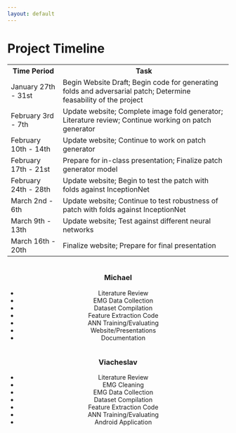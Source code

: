 ```yaml
---
layout: default
---
```


# Project Timeline

<html>
  <table style="width:100%">
    <tr>
      <th>Time Period</th>
      <th>Task</th>
    </tr>
    <tr>
      <td>January 27th - 31st</td>
      <td>Begin Website Draft; Begin code for generating folds and adversarial patch; Determine feasability of the project</td>
    </tr>
    <tr>
      <td>February 3rd - 7th</td>
      <td>Update website; Complete image fold generator; Literature review; Continue working on patch generator</td>
     </tr>
    <tr>
      <td>February 10th - 14th</td>
      <td>Update website; Continue to work on patch generator</td>
    </tr>
    <tr>
      <td>February 17th - 21st</td>
      <td>Prepare for in-class presentation; Finalize patch generator model</td>
     </tr>
    <tr>
      <td>February 24th - 28th</td>
      <td>Update website; Begin to test the patch with folds against InceptionNet</td>
    </tr>
    <tr>
      <td>March 2nd - 6th</td>
      <td>Update website; Continue to test robustness of patch with folds against InceptionNet</td>
    </tr>
     <tr>
      <td>March 9th - 13th</td>
      <td>Update website; Test against different neural networks</td>
    </tr>
     <tr>
      <td>March 16th - 20th</td>
      <td>Finalize website; Prepare for final presentation</td>
    </tr>
  </table>
  
  <div class = "row">
      <center><div class = "column">
         <h3>Michael</h3>
          <ul>
            <li>Literature Review</li>
              <li>EMG Data Collection</li>
              <li>Dataset Compilation</li> 
              <li>Feature Extraction Code</li>
              <li>ANN Training/Evaluating</li>
              <li>Website/Presentations</li> 
              <li>Documentation</li>
           </ul>
        </div></center>
      <center><div class = "column">
         <center><h3>Viacheslav</h3></center>
        <ul>
          <li>Literature Review</li>
            <li>EMG Cleaning</li>
            <li>EMG Data Collection</li>
            <li>Dataset Compilation</li> 
            <li>Feature Extraction Code</li>
            <li>ANN Training/Evaluating</li> 
            <li>Android Application</li>
           </ul>
        </div></center>
    </div></html>
